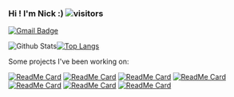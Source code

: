### Hi ! I'm Nick :) ![visitors](https://visitor-badge.glitch.me/badge?page_id=zokin)

[![Gmail Badge](https://img.shields.io/badge/-nzioulis@gmail.com-c14438?style=flat-square&logo=Gmail&logoColor=white&link=mailto:nzioulis@gmail.com)](mailto:nzioulis@gmail.com)

![Github Stats](https://github-readme-stats.vercel.app/api?username=zokin&count_private=true&show_icons=true&theme=tokyonight)[![Top Langs](https://github-readme-stats.vercel.app/api/top-langs/?username=zokin&theme=tokyonight&langs_count=2)](https://github.com/zokin)

Some projects I've been working on:

[![ReadMe Card](https://github-readme-stats.vercel.app/api/pin/?username=VCL3D&repo=VolumetricCapture&title_color=ffffff&text_color=c9cacc&icon_color=2bbc8a&bg_color=1d1f21)](https://vcl3d.github.io/VolumetricCapture/)
[![ReadMe Card](https://github-readme-stats.vercel.app/api/pin/?username=alexd314&repo=nevergrad&title_color=ffffff&text_color=c9cacc&icon_color=2bbc8a&bg_color=1d1f21)](https://alexd314.github.io/nevergrad/)
[![ReadMe Card](https://github-readme-stats.vercel.app/api/pin/?username=VCL3D&repo=StructureNet&title_color=ffffff&text_color=c9cacc&icon_color=2bbc8a&bg_color=1d1f21)](https://vcl3d.github.io/StructureNet/)
[![ReadMe Card](https://github-readme-stats.vercel.app/api/pin/?username=VCL3D&repo=DeepPanoramaLighting&title_color=ffffff&text_color=c9cacc&icon_color=2bbc8a&bg_color=1d1f21)](https://vcl3d.github.io/DeepPanoramaLighting/)
[![ReadMe Card](https://github-readme-stats.vercel.app/api/pin/?username=VCL3D&repo=SphericalViewSynthesis&title_color=ffffff&text_color=c9cacc&icon_color=2bbc8a&bg_color=1d1f21)](https://vcl3d.github.io/SphericalViewSynthesis/)
[![ReadMe Card](https://github-readme-stats.vercel.app/api/pin/?username=VCL3D&repo=3D60&title_color=ffffff&text_color=c9cacc&icon_color=2bbc8a&bg_color=1d1f21)](https://vcl3d.github.io/3D60/)
[![ReadMe Card](https://github-readme-stats.vercel.app/api/pin/?username=VCL3D&repo=UAVA&title_color=ffffff&text_color=c9cacc&icon_color=2bbc8a&bg_color=1d1f21)](https://vcl3d.github.io/UAVA/)





